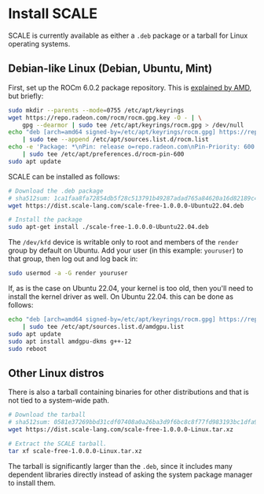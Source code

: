 # Install SCALE

SCALE is currently available as either a `.deb` package or a tarball for Linux operating systems.

## Debian-like Linux (Debian, Ubuntu, Mint)

First, set up the ROCm 6.0.2 package repository. This is
[explained by AMD](https://rocm.docs.amd.com/projects/install-on-linux/en/latest/how-to/native-install/ubuntu.html), but
briefly:

```bash
sudo mkdir --parents --mode=0755 /etc/apt/keyrings
wget https://repo.radeon.com/rocm/rocm.gpg.key -O - | \
    gpg --dearmor | sudo tee /etc/apt/keyrings/rocm.gpg > /dev/null
echo "deb [arch=amd64 signed-by=/etc/apt/keyrings/rocm.gpg] https://repo.radeon.com/rocm/apt/6.0.2 jammy main" \
    | sudo tee --append /etc/apt/sources.list.d/rocm.list
echo -e 'Package: *\nPin: release o=repo.radeon.com\nPin-Priority: 600' \
    | sudo tee /etc/apt/preferences.d/rocm-pin-600
sudo apt update
```

SCALE can be installed as follows:

```bash
# Download the .deb package
# sha512sum: 1ca1faa8fa72854db5f28c513791b49287adad765a84620a16d82189c4a7a582d74fe5391e5169ba15c3fc9e08ce6c43f957390670252b44811f29953bad34f5
wget https://dist.scale-lang.com/scale-free-1.0.0.0-Ubuntu22.04.deb

# Install the package
sudo apt-get install ./scale-free-1.0.0.0-Ubuntu22.04.deb
```

The `/dev/kfd` device is writable only to root and members of the `render` group by default on Ubuntu. Add your user
(in this example: `youruser`) to that group, then log out and log back in:

```bash
sudo usermod -a -G render youruser
```

If, as is the case on Ubuntu 22.04, your kernel is too old, then you'll need to install the kernel driver as well. On Ubuntu
22.04. this can be done as follows:

```bash
echo "deb [arch=amd64 signed-by=/etc/apt/keyrings/rocm.gpg] https://repo.radeon.com/amdgpu/6.0.2/ubuntu jammy main" \
    | sudo tee /etc/apt/sources.list.d/amdgpu.list
sudo apt update
sudo apt install amdgpu-dkms g++-12
sudo reboot
```

## Other Linux distros

There is also a tarball containing binaries for other distributions and that is not tied to a system-wide path.

```bash
# Download the tarball
# sha512sum: 0581e37269bbd31cdf07408a0a26ba3d9f6bc8c8f77fd983193bc1dfa9211aa6238f045353331fd36bc3929131866027f0991bcf1fc15afc7e9e83331e6c3664
wget https://dist.scale-lang.com/scale-free-1.0.0.0-Linux.tar.xz

# Extract the SCALE tarball.
tar xf scale-free-1.0.0.0-Linux.tar.xz
```

The tarball is significantly larger than the `.deb`, since it includes many dependent libraries directly instead of asking the system package manager to install them.
